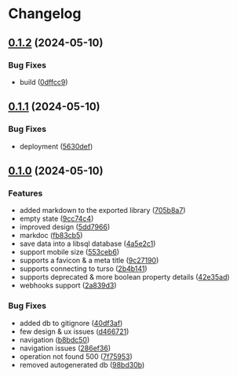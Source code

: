 # Changelog

## [0.1.2](https://github.com/Mokto/apihero/compare/apihero-v0.1.1...apihero-v0.1.2) (2024-05-10)


### Bug Fixes

* build ([0dffcc9](https://github.com/Mokto/apihero/commit/0dffcc9d5b996caa41c97030c38fa564d39e46af))

## [0.1.1](https://github.com/Mokto/apihero/compare/apihero-v0.1.0...apihero-v0.1.1) (2024-05-10)


### Bug Fixes

* deployment ([5630def](https://github.com/Mokto/apihero/commit/5630deff482faeda38ff8a5b4aaab49e5296a3c9))

## [0.1.0](https://github.com/Mokto/apihero/compare/apihero-v0.0.1...apihero-v0.1.0) (2024-05-10)


### Features

* added markdown to the exported library ([705b8a7](https://github.com/Mokto/apihero/commit/705b8a73874a1e85a04871b0d010555fe0941c0c))
* empty state ([9cc74c4](https://github.com/Mokto/apihero/commit/9cc74c4a7f549b9949fadafa7d6ec040ae674f3d))
* improved design ([5dd7966](https://github.com/Mokto/apihero/commit/5dd79663a8672255d5202339b985d97255e8f9a1))
* markdoc ([fb83cb5](https://github.com/Mokto/apihero/commit/fb83cb57d10001f6c275966a05cac66d846c1b78))
* save data into a libsql database ([4a5e2c1](https://github.com/Mokto/apihero/commit/4a5e2c115df5a36d3e244825b68a2052f1c5c113))
* support mobile size ([553ceb6](https://github.com/Mokto/apihero/commit/553ceb6bb34a0b4985c108d1af08700887e30bc5))
* supports a favicon & a meta title ([9c27190](https://github.com/Mokto/apihero/commit/9c27190b3045ee3c1cba630aeafad72de5fbbe2a))
* supports connecting to turso ([2b4b141](https://github.com/Mokto/apihero/commit/2b4b141db264ec0faca8521da5a3e4b889a1d10e))
* supports deprecated & more boolean property details ([42e35ad](https://github.com/Mokto/apihero/commit/42e35ad464bdd1d915fa4804f2874592c2b89602))
* webhooks support ([2a839d3](https://github.com/Mokto/apihero/commit/2a839d3d5da3a03707b68af39a925816f51de076))


### Bug Fixes

* added db to gitignore ([40df3af](https://github.com/Mokto/apihero/commit/40df3af380dc0f97b32c60909962739cb8fd2369))
* few design & ux issues ([d466721](https://github.com/Mokto/apihero/commit/d46672117af2872e28bef796dd85647999e40bfc))
* navigation ([b8bdc50](https://github.com/Mokto/apihero/commit/b8bdc50b574f2f348fae2c189ea43d723785ef56))
* navigation issues ([286ef36](https://github.com/Mokto/apihero/commit/286ef369464ec96c1fe48ffd6099cc170f749e9c))
* operation not found 500 ([7f75953](https://github.com/Mokto/apihero/commit/7f759539ca35ce23c5d616775562facf944187e6))
* removed autogenerated db ([98bd30b](https://github.com/Mokto/apihero/commit/98bd30b777ff071ab9f24b9cd22357d7f95f49e1))
